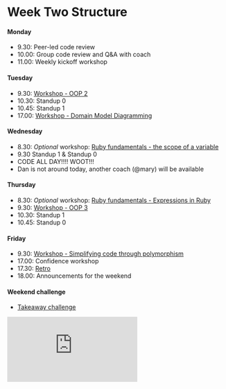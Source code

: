 # Week Two Structure

#### Monday

- 9.30: Peer-led code review
- 10.00: Group code review and Q&A with coach
- 11.00: Weekly kickoff workshop

#### Tuesday

- 9.30: [Workshop - OOP 2](https://github.com/makersacademy/skills-workshops/tree/master/week-2/oop_2)
- 10.30: Standup 0
- 10.45: Standup 1
- 17.00: [Workshop - Domain Model Diagramming](https://github.com/makersacademy/skills-workshops/tree/master/week-2/domain_model_diagramming)

#### Wednesday
- 8.30: *Optional* workshop: [Ruby fundamentals - the scope of a variable](https://github.com/makersacademy/skills-workshops/tree/master/ruby-fundamentals/scope-of-a-variable)
- 9.30 Standup 1 & Standup 0
- CODE ALL DAY!!!! WOOT!!!
- Dan is not around today, another coach (@mary) will be available

#### Thursday
- 8.30: *Optional* workshop: [Ruby fundamentals - Expressions in Ruby](https://github.com/makersacademy/skills-workshops/tree/master/ruby-fundamentals/scope-of-a-variable)
- 9.30: [Workshop - OOP 3](https://github.com/makersacademy/skills-workshops/tree/master/week-2/oop_3)
- 10.30: Standup 1
- 10.45: Standup 0

#### Friday
- 9.30: [Workshop - Simplifying code through polymorphism](https://github.com/makersacademy/skills-workshops/tree/master/week-2/making_code_simpler_through_polymorphism)
- 17.00: Confidence workshop
- 17.30: [Retro](https://github.com/makersacademy/course/blob/master/pills/student_retrospective.md)
- 18.00: Announcements for the weekend

#### Weekend challenge

- [Takeaway challenge](https://github.com/makersacademy/takeaway-challenge)


![Tracking pixel](https://githubanalytics.herokuapp.com/course/sequence/remote/week02.md)
